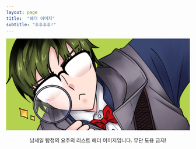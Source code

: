 ```yaml
---
layout: page
title:  "헤더 이미지"
subtitle: "후후후후!"
---
```


<div style="text-align : center;">
<img src = "/images/yoju.png">
<p> 남세일 탐정의 요주의 리스트 헤더 이미지입니다. 무단 도용 금지! </p>
</div>
